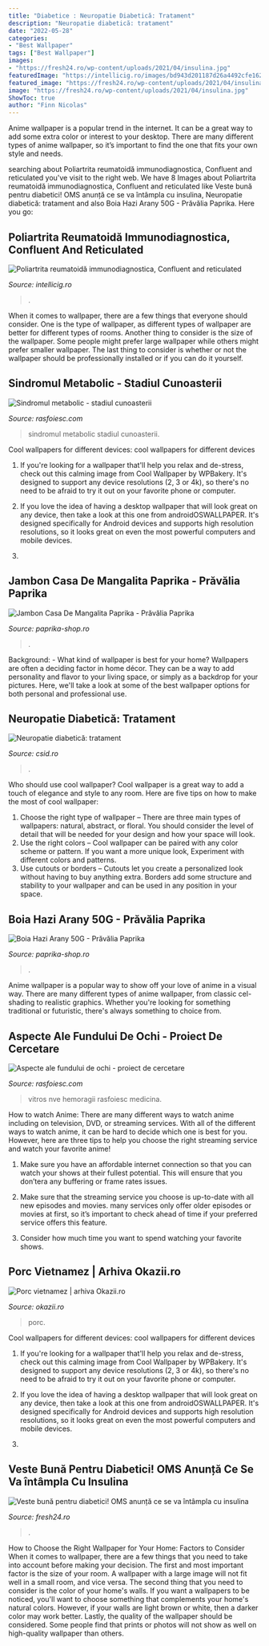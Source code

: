 ```yaml
---
title: "Diabetice : Neuropatie Diabetică: Tratament"
description: "Neuropatie diabetică: tratament"
date: "2022-05-28"
categories:
- "Best Wallpaper"
tags: ["Best Wallpaper"]
images:
- "https://fresh24.ro/wp-content/uploads/2021/04/insulina.jpg"
featuredImage: "https://intellicig.ro/images/bd943d201187d26a4492cfe162e6fc29.jpg"
featured_image: "https://fresh24.ro/wp-content/uploads/2021/04/insulina.jpg"
image: "https://fresh24.ro/wp-content/uploads/2021/04/insulina.jpg"
ShowToc: true
author: "Finn Nicolas"
---
```



Anime wallpaper is a popular trend in the internet. It can be a great way to add some extra color or interest to your desktop. There are many different types of anime wallpaper, so it’s important to find the one that fits your own style and needs.

	

		
searching about Poliartrita reumatoidă immunodiagnostica, Confluent and reticulated you've visit to the right web. We have 8 Images about Poliartrita reumatoidă immunodiagnostica, Confluent and reticulated like Veste bună pentru diabetici! OMS anunță ce se va întâmpla cu insulina, Neuropatie diabetică: tratament and also Boia Hazi Arany 50G - Prăvălia Paprika. Here you go:
		
    
## Poliartrita Reumatoidă Immunodiagnostica, Confluent And Reticulated

<img loading=lazy src="https://intellicig.ro/images/bd943d201187d26a4492cfe162e6fc29.jpg" onerror="this.onerror=null;this.src='https://tse4.mm.bing.net/th?id=OIP.ooY6Zv7n9DP2iR-kKmG3VgAAAA&amp;pid=15.1';" alt="Poliartrita reumatoidă immunodiagnostica, Confluent and reticulated">

_Source: intellicig.ro_

>. 

	

When it comes to wallpaper, there are a few things that everyone should consider. One is the type of wallpaper, as different types of wallpaper are better for different types of rooms. Another thing to consider is the size of the wallpaper. Some people might prefer large wallpaper while others might prefer smaller wallpaper. The last thing to consider is whether or not the wallpaper should be professionally installed or if you can do it yourself.

    
## Sindromul Metabolic - Stadiul Cunoasterii

<img loading=lazy src="https://www.rasfoiesc.com/files/medicina/1732_poze/image038.gif" onerror="this.onerror=null;this.src='https://tse2.mm.bing.net/th?id=OIP.SiCZ4nHr280AZBo_ulw1tgHaDn&amp;pid=15.1';" alt="Sindromul metabolic - stadiul cunoasterii">

_Source: rasfoiesc.com_

>sindromul metabolic stadiul cunoasterii. 

	

Cool wallpapers for different devices:
cool wallpapers for different devices 

1. If you're looking for a wallpaper that'll help you relax and de-stress, check out this calming image from Cool Wallpaper by WPBakery. It's designed to support any device resolutions (2, 3 or 4k), so there's no need to be afraid to try it out on your favorite phone or computer.

2. If you love the idea of having a desktop wallpaper that will look great on any device, then take a look at this one from androidOSWALLPAPER. It's designed specifically for Android devices and supports high resolution resolutions, so it looks great on even the most powerful computers and mobile devices.

3.

    
## Jambon Casa De Mangalita Paprika - Prăvălia Paprika

<img loading=lazy src="https://paprika-shop.ro/img/60759/1143/585x585,r/1143.jpg?time=1586448683" onerror="this.onerror=null;this.src='https://tse4.mm.bing.net/th?id=OIP.Aa6n94gN9yV-ZfWCsW2EewHaHa&amp;pid=15.1';" alt="Jambon Casa De Mangalita Paprika - Prăvălia Paprika">

_Source: paprika-shop.ro_

>. 

	

Background: - What kind of wallpaper is best for your home?
Wallpapers are often a deciding factor in home décor. They can be a way to add personality and flavor to your living space, or simply as a backdrop for your pictures. Here, we'll take a look at some of the best wallpaper options for both personal and professional use.

    
## Neuropatie Diabetică: Tratament

<img loading=lazy src="https://www.csid.ro/wp-content/uploads/2019/02/17893585/1-neuropatie-diabetica.jpg" onerror="this.onerror=null;this.src='https://tse1.mm.bing.net/th?id=OIP.dhvjI_qJqRXIiuTF5Ct-6AHaHa&amp;pid=15.1';" alt="Neuropatie diabetică: tratament">

_Source: csid.ro_

>. 

	

Who should use cool wallpaper?
Cool wallpaper is a great way to add a touch of elegance and style to any room. Here are five tips on how to make the most of cool wallpaper: 
1) Choose the right type of wallpaper – There are three main types of wallpapers: natural, abstract, or floral. You should consider the level of detail that will be needed for your design and how your space will look. 
2) Use the right colors – Cool wallpaper can be paired with any color scheme or pattern. If you want a more unique look, Experiment with different colors and patterns. 
3) Use cutouts or borders – Cutouts let you create a personalized look without having to buy anything extra. Borders add some structure and stability to your wallpaper and can be used in any position in your space.

    
## Boia Hazi Arany 50G - Prăvălia Paprika

<img loading=lazy src="https://paprika-shop.ro/img/60759/5997480700085/5997480700085.jpg" onerror="this.onerror=null;this.src='https://tse4.mm.bing.net/th?id=OIP.kuv1X7ENAmlVMR0LN4k7vAHaI4&amp;pid=15.1';" alt="Boia Hazi Arany 50G - Prăvălia Paprika">

_Source: paprika-shop.ro_

>. 

	

Anime wallpaper is a popular way to show off your love of anime in a visual way. There are many different types of anime wallpaper, from classic cel-shading to realistic graphics. Whether you're looking for something traditional or futuristic, there's always something to choice from.

    
## Aspecte Ale Fundului De Ochi - Proiect De Cercetare

<img loading=lazy src="http://www.rasfoiesc.com/files/medicina/1738_poze/image010.jpg" onerror="this.onerror=null;this.src='https://tse1.mm.bing.net/th?id=OIP.dJ4yyRDj6vR0u7VWEjCWUgHaDn&amp;pid=15.1';" alt="Aspecte ale fundului de ochi - proiect de cercetare">

_Source: rasfoiesc.com_

>vitros nve hemoragii rasfoiesc medicina. 

	

How to watch Anime: There are many different ways to watch anime including on television, DVD, or streaming services.
With all of the different ways to watch anime, it can be hard to decide which one is best for you. However, here are three tips to help you choose the right streaming service and watch your favorite anime!
1. Make sure you have an affordable internet connection so that you can watch your shows at their fullest potential. This will ensure that you don’tera any buffering or frame rates issues.

2. Make sure that the streaming service you choose is up-to-date with all new episodes and movies. many services only offer older episodes or movies at first, so it’s important to check ahead of time if your preferred service offers this feature.

3. Consider how much time you want to spend watching your favorite shows.

    
## Porc Vietnamez | Arhiva Okazii.ro

<img loading=lazy src="https://images.okr.ro/serve/auctions.v7/2013/sep/09/1361548f5584abd857cae7946c16a696-4462867-940_492_10" onerror="this.onerror=null;this.src='https://tse1.mm.bing.net/th?id=OIP.LJYcoZVfAKqb8s0moHssNwHaD4&amp;pid=15.1';" alt="Porc vietnamez | arhiva Okazii.ro">

_Source: okazii.ro_

>porc. 

	

Cool wallpapers for different devices:
cool wallpapers for different devices 

1. If you're looking for a wallpaper that'll help you relax and de-stress, check out this calming image from Cool Wallpaper by WPBakery. It's designed to support any device resolutions (2, 3 or 4k), so there's no need to be afraid to try it out on your favorite phone or computer.

2. If you love the idea of having a desktop wallpaper that will look great on any device, then take a look at this one from androidOSWALLPAPER. It's designed specifically for Android devices and supports high resolution resolutions, so it looks great on even the most powerful computers and mobile devices.

3.

    
## Veste Bună Pentru Diabetici! OMS Anunță Ce Se Va întâmpla Cu Insulina

<img loading=lazy src="https://fresh24.ro/wp-content/uploads/2021/04/insulina.jpg" onerror="this.onerror=null;this.src='https://tse1.mm.bing.net/th?id=OIP.9rJmdOBEgHsIVYPlIpyAuAHaE8&amp;pid=15.1';" alt="Veste bună pentru diabetici! OMS anunță ce se va întâmpla cu insulina">

_Source: fresh24.ro_

>. 

	

How to Choose the Right Wallpaper for Your Home: Factors to Consider
When it comes to wallpaper, there are a few things that you need to take into account before making your decision. The first and most important factor is the size of your room. A wallpaper with a large image will not fit well in a small room, and vice versa. 
The second thing that you need to consider is the color of your home's walls. If you want a wallpapers to be noticed, you'll want to choose something that complements your home's natural colors. However, if your walls are light brown or white, then a darker color may work better. 
Lastly, the quality of the wallpaper should be considered. Some people find that prints or photos will not show as well on high-quality wallpaper than others.

